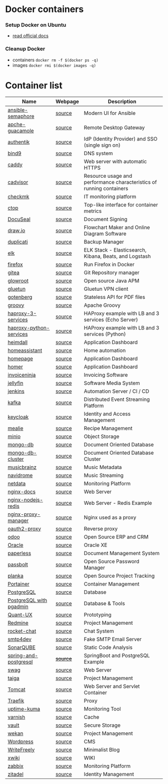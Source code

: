 # Docker containers

### Setup Docker on Ubuntu
- [read official docs](https://docs.docker.com/engine/install/ubuntu/) 

### Cleanup Docker
- containers `docker rm -f $(docker ps -q)`
- images `docker rmi $(docker images -q)`

# Container list

| Name  | Webpage | Description | 
| ------------- | ------------- | ------------- |
| [ansible-semaphore](ansiblesemaphore/docker-compose.yml)  | [source](https://www.ansible-semaphore.com/)  | Modern UI for Ansible |
| [apche-guacamole](apache%guacamole/README.md)  | [source](https://wiki.opensourceisawesome.com/books/guacamole-rdp/page/setup-oidc-for-guacamole)  | Remote Desktop Gateway |
| [authentik](authentik/docker-compose.yml)  | [source](https://wiki.opensourceisawesome.com/books/authentik/page/install-and-setup-authentik)  | IdP (Identity Provider) and SSO (single sign on) |
| [bind9](bind9/docker-compose.yml)  | [source](https://www.isc.org/bind/)  | DNS system |
| [caddy](caddy/README.md)  | [source](https://caddyserver.com/docs/quick-starts/reverse-proxy)  |  Web server with automatic HTTPS |
| [cadvisor](cadvisor/docker-compose.yaml)  | [source](https://github.com/google/cadvisor)  | Resource usage and performance characteristics of running containers |
| [checkmk](checkmk/README.md)  | [source](https://checkmk.com/) | IT monitoring platform |
| [ctop](ctop/README.md)  | [source](https://github.com/bcicen/ctop)  | Top-like interface for container metrics |
| [DocuSeal](docuseal/)  | [source](https://www.docuseal.com/on-premises)  | Document Signing |
| [draw.io](draw-io/README.md)  | [source](https://hub.docker.com/r/jgraph/drawio)  | Flowchart Maker and Online Diagram Software |
| [duplicati](duplicati/docker-compose.yml)  | [source](https://shownotes.opensourceisawesome.com/duplicati/)  | Backup Manager |
| [elk](elk/README.md)  | [source](https://www.elastic.co/elastic-stack)  | ELK Stack - Elasticsearch, Kibana, Beats, and Logstash |
| [firefox](firefox/README.md)  | [source](https://hub.docker.com/r/linuxserver/firefox)  | Run Firefox in Docker |
| [gitea](gitea/README.md)  | [source](https://docs.gitea.io/en-us/install-with-docker/)  | Git Repository manager |
| [glowroot](glowroot/README.md)  | [source](https://github.com/glowroot/glowroot/wiki)  | Open source Java APM |
| [gluetun](gluetun/docker-compose.yml)  | [source](https://github.com/qdm12/gluetun)  | Gluetun VPN client |
| [gotenberg](gotenberg/README.md)  | [source](https://gotenberg.dev/docs/configuration)  | Stateless API for PDF files |
| [groovy](groovy/README.md)  | [source](https://hub.docker.com/_/groovy/)  | Apache Groovy |
| [haproxy-3-services](haproxy/3-services/docker-compose.yml)  | [source](https://www.haproxy.org/)  | HAProxy example with LB and 3 services (Echo Server) |
| [haproxy-python-services](haproxy/python-services/docker-compose.yml)  | [source](https://www.haproxy.org/)  | HAProxy example with LB and 3 services (Python) |
| [heimdall](heimdall/docker-compose.yaml)  | [source](https://github.com/linuxserver/Heimdall)  | Application Dashboard |
| [homeassistant](homeassistant/docker-compose.yaml)  | [source](https://www.home-assistant.io/)  | Home automation |
| [homepage](homepage/docker-compose.yml)  | [source](https://github.com/gethomepage/homepage)  | Application Dashboard |
| [homer](homer/docker-compose.yaml)  | [source](https://hub.docker.com/r/b4bz/homer)  | Application Dashboard |
| [invoiceninja](invoiceninja/README.md)  | [source](https://invoiceninja.com/)  | Invoicing Software |
| [jellyfin](jellyfin/README.md)  | [source](https://jellyfin.org/) | Software Media System |
| [jenkins](jenkins/README.md)  | [source](https://www.jenkins.io/) | Automation Server / CI / CD|
| [kafka](kafka/docker-compose-simple.yml)  | [source](https://kafka.apache.org/)  | Distributed Event Streaming Platform |
| [keycloak](keycloak/README.md)  | [source](https://www.keycloak.org/)  | Identity and Access Management |
| [mealie](mealie/docker-compose.yml)  | [source](https://nightly.mealie.io/)  | Recipe Management |
| [minio](minio/docker-compose.yml)  | [source](https://min.io/)  | Object Storage |
| [mongo-db](mongo/README.md)  | [source](https://www.mongodb.com/)  | Document Oriented Database |
| [mongo-db-cluster](mongo-cluster/docker-compose.yml)  | [source](https://www.mongodb.com/)  | Document Oriented Database Cluster |
| [musicbrainz](musicbrainz/docker-compose.yml)  | [source](https://musicbrainz.org/)  | Music Metadata |
| [navidrome](navidrome/docker-compose.yml)  | [source](https://shownotes.opensourceisawesome.com/navidrome-music-streaming/)  | Music Streaming |
| [netdata](netdata/README.md)  | [source](https://www.netdata.cloud/)  | Monitoring Platform |
| [nginx-docs](nginx/README.md)  | [source](https://www.nginx.com/)  | Web Server |
| [nginx-nodejs-redis](nginx-nodejs-redis/compose.yaml)  | [source](https://www.nginx.com/)  | Web Server - Redis Example |
| [nginx-proxy-manager](nginx-proxy-manager/README.md)  | [source](https://www.nginx.com/)  | Nginx used as a proxy |
| [oauth2-proxy](oauth2-proxy/docker-compose.yml)  | [source](https://github.com/oauth2-proxy/oauth2-proxy)  | Reverse proxy |
| [odoo](odoo/README.md)  | [source](https://hub.docker.com/_/odoo)  | Open Source ERP and CRM | 
| [Oracle](oracle-versions/README.md)  | [source](https://github.com/diemobiliar/minimized-oraclexe-image)  | Oracle XE | 
| [paperless](paperless/docker-compose.yml)  | [source](https://docs.paperless-ngx.com/)  | Document Management System |
| [passbolt](passbolt/README.md)  | [source](https://www.passbolt.com/) | Open Source Password Manager |
| [planka](planka/README.md)  | [source](https://docs.planka.cloud/docs/installation/docker/production_version) | Open Source Project Tracking |
| [Portainer](portainer/README.md)  | [source](https://docs.portainer.io/start/install/server/docker/linux)  | Container Management |
| [PostgreSQL](postgresql/README.md)  | [source](https://hub.docker.com/_/postgres)  | Database |
| [PostgreSQL with pgadmin](postgresql-pgadmin/README.md)  | [source](https://www.pgadmin.org/docs/pgadmin4/latest/container_deployment.html)  | Database & Tools |
| [Quant-UX](quant-ux/README.md)  | [source](https://github.com/bmcgonag/quant-ux-docker/)  | Prototyping |
| [Redmine](redmine/README.md)  | [source](https://hub.docker.com/_/redmine)  | Project Management | 
| [rocket-chat](rocket-chat/README.md)  | [source](https://docs.rocket.chat/quick-start/deploying-rocket.chat/rapid-deployment-methods/docker-and-docker-compose)  | Chat System |
| [smtp4dev](smtp4dev/README.md)  | [source](https://github.com/rnwood/smtp4dev/blob/master/docker-compose.yml)  | Fake SMTP Email Server |
| [SonarQUBE](sonar-qube/README.md)  | [source](https://www.sonarsource.com/products/sonarqube/)  | Static Code Analysis |
| [spring-and-postgresql](spring-postgresql/README.md)  | ~~[source](#)~~  | SpringBoot and PostgreSQL Example |
| [swag](swag/docker-compose.yaml)  | [source](https://docs.linuxserver.io/general/swag#swag)  | Web Server |
| [taiga](taiga/README.md)  | [source](https://github.com/docker-taiga/taiga) | Project Management |
| [Tomcat](tomcat/README.md)  | [source](https://hub.docker.com/_/tomcat)  | Web Server and Servlet Container |
| [Traefik](traefik/README.md)  | [source](https://traefik.io/traefik/)  | Proxy |
| [uptime-kuma](uptime-kuma/README.md)  | [source](https://github.com/louislam/uptime-kuma)  | Monitoring Tool |
| [varnish](varnish/docker-compose.yml)  | [source](https://hub.docker.com/_/varnish)  | Cache |
| [vault](vault/README.md)  | [source](https://ambar-thecloudgarage.medium.com/hashicorp-vault-with-docker-compose-0ea2ce1ca5ab) | Secure Storage |
| [wekan](wekan/README.md)  | [source](https://github.com/wekan/wekan/wiki/Docker)  | Project Management |
| [Wordpress](wordpress/README.md)  | [source](https://www.digitalocean.com/community/tutorials/how-to-install-wordpress-with-docker-compose)  | CMS |
| [WriteFreely](write-freely/README.md) | [source](https://writefreely.org/)  | Minimalist Blog |
| [xwiki](xwiki/README.md) | [source](https://hub.docker.com/_/xwiki)  | WIKI |
| [zabbix](zabbix/README.md) | [source](https://github.com/zabbix/zabbix-docker)  | Monitoring Platform |
| [zitadel](zitadel/README.md) | [source](https://zitadel.com/docs/self-hosting/deploy/compose)  | Identity Management |


 
